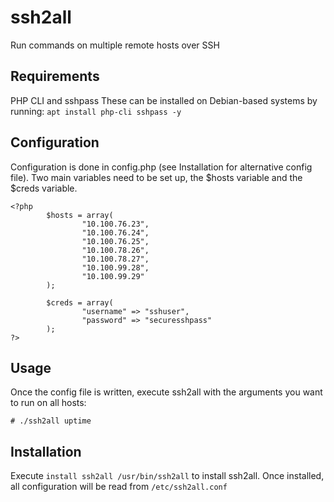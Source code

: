 # ssh2all
Run commands on multiple remote hosts over SSH
## Requirements
PHP CLI and sshpass
These can be installed on Debian-based systems by running:
```apt install php-cli sshpass -y```

## Configuration
Configuration is done in config.php (see Installation for alternative config file). Two main variables need to be set up, the $hosts variable and the $creds variable.
```
<?php
        $hosts = array(
                "10.100.76.23",
                "10.100.76.24",
                "10.100.76.25",
                "10.100.78.26",
                "10.100.78.27",
                "10.100.99.28",
                "10.100.99.29"
        );

        $creds = array(
                "username" => "sshuser",
                "password" => "securesshpass"
        );
?>
```
## Usage
Once the config file is written, execute ssh2all with the arguments you want to run on all hosts:
```
# ./ssh2all uptime
```
## Installation
Execute ```install ssh2all /usr/bin/ssh2all``` to install ssh2all. Once installed, all configuration will be read from ```/etc/ssh2all.conf```
